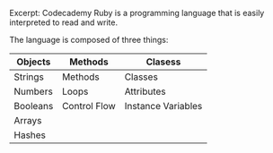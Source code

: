 Excerpt: Codecademy
Ruby is a programming language that is easily interpreted to read and write.

The language is composed of three things:

Objects | Methods | Clasess
------- | ------- | -------
Strings | Methods | Classes
Numbers | Loops		| Attributes
Booleans | Control Flow | Instance Variables
Arrays |
Hashes |
